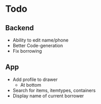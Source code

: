 # Todo
 
## Backend

- Ability to edit name/phone
- Better Code-generation
- Fix borrowing

## App

- Add profile to drawer
	- At bottom
- Search for items, itemtypes, containers
- Display name of current borrower